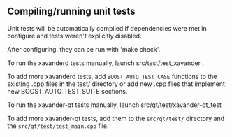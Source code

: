 Compiling/running unit tests
------------------------------------

Unit tests will be automatically compiled if dependencies were met in configure
and tests weren't explicitly disabled.

After configuring, they can be run with 'make check'.

To run the xavanderd tests manually, launch src/test/test_xavander .

To add more xavanderd tests, add `BOOST_AUTO_TEST_CASE` functions to the existing
.cpp files in the test/ directory or add new .cpp files that
implement new BOOST_AUTO_TEST_SUITE sections.

To run the xavander-qt tests manually, launch src/qt/test/xavander-qt_test

To add more xavander-qt tests, add them to the `src/qt/test/` directory and
the `src/qt/test/test_main.cpp` file.
